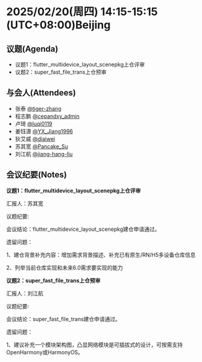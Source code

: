 # 2025/02/20(周四) 14:15-15:15 (UTC+08:00)Beijing

## 议题(Agenda)
- 议题1：flutter_multidevice_layout_scenepkg上仓评审
- 议题2：super_fast_file_trans上仓预审

## 与会人(Attendees) 
- 张泰 [@tiger-zhang](https://gitee.com/tiger-zhang)
- 程志鹏 [@cepandxy_admin](https://gitee.com/cepandxy_admin)
- 卢琦 [@luqi0119](https://gitee.com/luqi0119)
- 姜钰潇 [@YX_Jiang1996](https://gitee.com/YX_Jiang1996)
- 狄艾威 [@diaiwei](https://gitee.com/diaiwei)
- 苏其宽 [@Pancake_Su](https://gitee.com/Pancake_Su)
- 刘江航 [@jiang-hang-liu](https://gitee.com/jiang-hang-liu)


## 会议纪要(Notes)
 **议题1：flutter_multidevice_layout_scenepkg上仓评审** 

汇报人：苏其宽

议题纪要:

会议结论：flutter_multidevice_layout_scenepkg建仓申请通过。

遗留问题：

1、建仓背景补充内容：增加需求背景描述、补充已有原生/RN/H5多设备仓库信息

2、列举当前仓库实现和未来6.0需求要实现的能力
 
 **议题2：super_fast_file_trans上仓预审** 

汇报人：刘江航

议题纪要:

会议结论：super_fast_file_trans建仓申请通过。

遗留问题：

1、建议补充一个模块架构图，凸显网络模块是可插拔式的设计，可按需支持OpenHarmony或HarmonyOS。
